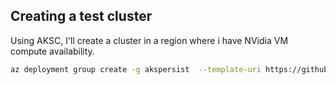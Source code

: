 

## Creating a test cluster

Using AKSC, I'll create a cluster in a region where i have NVidia VM compute availability.

```bash
az deployment group create -g akspersist  --template-uri https://github.com/Azure/AKS-Construction/releases/download/0.9.6/main.json -p resourceName=kubegeneralus agentCount=1 custom_vnet=true CreateNetworkSecurityGroups=true location=westcentralus
```
